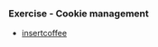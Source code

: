 ### Exercise - Cookie management

- [insertcoffee](https://github.com/grishmabhandare/java-programs-/blob/main/8a_JDBCCoffee/8a.png)
